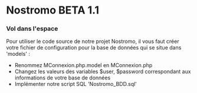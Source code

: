 # Nostromo BETA 1.1
### Vol dans l'espace
Pour utiliser le code source de notre projet Nostromo, il vous faut créer votre fichier de configuration pour la base de données qui se situe dans 'models' :
 - Renommez MConnexion.php.model en MConnexion.php
 - Changez les valeurs des variables $user, $password correspondant aux informations de votre base de données
 - Implémenter notre script SQL 'Nostromo_BDD.sql'